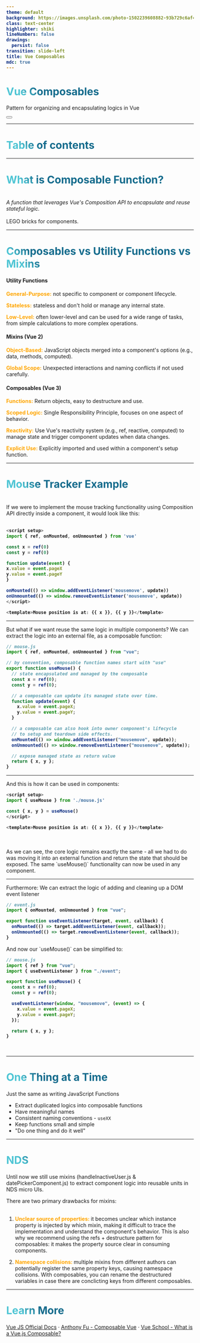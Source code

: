 ```yaml
---
theme: default
background: https://images.unsplash.com/photo-1502239608882-93b729c6af43?ixlib=rb-4.0.3&ixid=M3wxMjA3fDB8MHxwaG90by1wYWdlfHx8fGVufDB8fHx8fA%3D%3D&auto=format&fit=crop&w=2940&q=80
class: text-center
highlighter: shiki
lineNumbers: false
drawings:
  persist: false
transition: slide-left
title: Vue Composables
mdc: true
---
```


# Vue Composables

Pattern for organizing and encapsulating logics in Vue

<div class="abs-br m-6 flex gap-2">
  <button @click="$slidev.nav.openInEditor()" title="Open in Editor" class="text-xl slidev-icon-btn opacity-50 !border-none !hover:text-white">
    <carbon:edit />
  </button>
  <a href="https://github.com/hazrinatn" target="_blank" alt="GitHub"
    class="text-xl slidev-icon-btn opacity-50 !border-none !hover:text-white">
    <carbon-logo-github />
  </a>
</div>

<!--
The last comment block of each slide will be treated as slide notes. It will be visible and editable in Presenter Mode along with the slide. [Read more in the docs](https://sli.dev/guide/syntax.html#notes)
-->

---

# Table of contents

<Toc maxDepth="1"></Toc>

---

# What is Composable Function?

<br>
<div v-click="1"><em>A function that leverages Vue's Composition API to encapsulate and reuse stateful logic.</em></div>

<br>
<div v-click="2">LEGO bricks for components.</div>

<style>
h1 {
  background-color: #2B90B6;
  background-image: linear-gradient(45deg, #4EC5D4 10%, #146b8c 20%);
  background-size: 100%;
  -webkit-background-clip: text;
  -moz-background-clip: text;
  -webkit-text-fill-color: transparent;
  -moz-text-fill-color: transparent;
}
</style>

<!--
Here is another comment.
-->

---

# Composables vs Utility Functions vs Mixins

<div grid="~ cols-3 gap-6">
<div v-click="1">
<h4>Utility Functions</h4>

<p>
<span>General-Purpose:</span> not specific to component or component lifecycle.

<span>Stateless:</span> stateless and don't hold or manage any internal state.

<span>Low-Level:</span> often lower-level and can be used for a wide range of tasks, from simple calculations to more complex operations.

</p>

</div>
<div v-click="2">
<h4>Mixins (Vue 2)</h4>

<p>
<span>Object-Based:</span> JavaScript objects merged into a component's options (e.g., data, methods, computed).

<span>Global Scope:</span> Unexpected interactions and naming conflicts if not used carefully.

</p>
</div>

<div v-click="3">
<h4>Composables (Vue 3)</h4>

<p>
<span>Functions:</span> Return objects, easy to destructure and use.

<span>Scoped Logic:</span> Single Responsibility Principle, focuses on one aspect of behavior.

<span>Reactivity:</span> Use Vue's reactivity system (e.g., ref, reactive, computed) to manage state and trigger component updates when data changes.

<span>Explicit Use:</span> Explicitly imported and used within a component's setup function.

</p>

</div>
</div>

<style>
  h1 {
  background-color: #2B90B6;
  background-image: linear-gradient(45deg, #4EC5D4 10%, #146b8c 20%);
  background-size: 100%;
  -webkit-background-clip: text;
  -moz-background-clip: text;
  -webkit-text-fill-color: transparent;
  -moz-text-fill-color: transparent;
}
  p {
    font-size: 14px
  }

  span {
    font-weight: bold
  }
</style>

---

# Mouse Tracker Example

<div v-click="1">
<!-- ./components/Tracker.vue -->
<Tracker m="t-4" color="orange" />
</div>
<br>
<div v-click="2">If we were to implement the mouse tracking functionality using Composition API directly inside a component, it would look like this:</div>
<br>
<div v-click="3">

```js {all|2|4-5|7-10|12-13|all}
<script setup>
import { ref, onMounted, onUnmounted } from 'vue'

const x = ref(0)
const y = ref(0)

function update(event) {
x.value = event.pageX
y.value = event.pageY
}

onMounted(() => window.addEventListener('mousemove', update))
onUnmounted(() => window.removeEventListener('mousemove', update))
</script>

<template>Mouse position is at: {{ x }}, {{ y }}</template>

```

</div>

<style>
  h1 {
  background-color: #2B90B6;
  background-image: linear-gradient(45deg, #4EC5D4 10%, #146b8c 20%);
  background-size: 100%;
  -webkit-background-clip: text;
  -moz-background-clip: text;
  -webkit-text-fill-color: transparent;
  -moz-text-fill-color: transparent;
}
</style>

---

<div v-click="1">But what if we want reuse the same logic in multiple components? We can extract the logic into an external file, as a composable function:</div>

<div v-click="2">

```js {all|1-2|4-8|10-14|16-19|21-22|all}
// mouse.js
import { ref, onMounted, onUnmounted } from "vue";

// by convention, composable function names start with "use"
export function useMouse() {
  // state encapsulated and managed by the composable
  const x = ref(0);
  const y = ref(0);

  // a composable can update its managed state over time.
  function update(event) {
    x.value = event.pageX;
    y.value = event.pageY;
  }

  // a composable can also hook into owner component's lifecycle
  // to setup and teardown side effects.
  onMounted(() => window.addEventListener("mousemove", update));
  onUnmounted(() => window.removeEventListener("mousemove", update));

  // expose managed state as return value
  return { x, y };
}
```

</div>

---

And this is how it can be used in components:

```js {all|2|4|7|all}
<script setup>
import { useMouse } from './mouse.js'

const { x, y } = useMouse()
</script>

<template>Mouse position is at: {{ x }}, {{ y }}</template>
```

<br>
<div v-click="4">
<!-- ./components/Tracker.vue -->
<Tracker m="t-4" color="orange" />
</div>
<br>
<div v-click="5">
As we can see, the core logic remains exactly the same - all we had to do was moving it into an external function and return the state that should be exposed. The same `useMouse()` functionality can now be used in any component.
</div>

---

Furthermore: We can extract the logic of adding and cleaning up a DOM event listener

```js {all|1-2|4-7|all}
// event.js
import { onMounted, onUnmounted } from "vue";

export function useEventListener(target, event, callback) {
  onMounted(() => target.addEventListener(event, callback));
  onUnmounted(() => target.removeEventListener(event, callback));
}
```

<div v-click="5">
And now our `useMouse()` can be simplified to:
</div>
<div v-click="6">

```js {all|all|3|9-12|all}
// mouse.js
import { ref } from "vue";
import { useEventListener } from "./event";

export function useMouse() {
  const x = ref(0);
  const y = ref(0);

  useEventListener(window, "mousemove", (event) => {
    x.value = event.pageX;
    y.value = event.pageY;
  });

  return { x, y };
}
```

</div>

<div v-click="4">
<!-- ./components/Tracker.vue -->
<Tracker m="t-4" color="yellow" />
</div>
<br>

---

# One Thing at a Time

Just the same as writing JavaScript Functions

- Extract duplicated logics into composable functions
- Have meaningful names
- Consistent naming conventions - `useXX`
- Keep functions small and simple
- "Do one thing and do it well"

<style>
h1 {
  background-color: #2B90B6;
  background-image: linear-gradient(45deg, #4EC5D4 10%, #146b8c 20%);
  background-size: 100%;
  -webkit-background-clip: text;
  -moz-background-clip: text;
  -webkit-text-fill-color: transparent;
  -moz-text-fill-color: transparent;
}
</style>

---

# NDS

Until now we still use mixins (handleInactiveUser.js & datePickerComponent.js) to extract component logic into reusable units in NDS micro UIs.

<div v-click="1">
There are two primary drawbacks for mixins:
<br>
<br>
<div v-click="2">

1. <span>Unclear source of properties: </span>it becomes unclear which instance property is injected by which mixin, making it difficult to trace the implementation and understand the component's behavior. This is also why we recommend using the refs + destructure pattern for composables: it makes the property source clear in consuming components.

</div>

<div v-click="3">

2. <span>Namespace collisions: </span> multiple mixins from different authors can potentially register the same property keys, causing namespace collisions. With composables, you can rename the destructured variables in case there are conclicting keys from different composables.

</div>

</div>

<style>
h1 {
  background-color: #2B90B6;
  background-image: linear-gradient(45deg, #4EC5D4 10%, #146b8c 20%);
  background-size: 100%;
  -webkit-background-clip: text;
  -moz-background-clip: text;
  -webkit-text-fill-color: transparent;
  -moz-text-fill-color: transparent;
}
span {
  color: orange
}
</style>

---

# Learn More

[Vue JS Official Docs](https://staging-cf.vuejs.org/guide/reusability/composables.html) · [Anthony Fu - Composable Vue](https://demo.sli.dev/composable-vue/1) · [Vue School - What is a Vue.js Composable?](https://vueschool.io/articles/vuejs-tutorials/what-is-a-vue-js-composable/)
